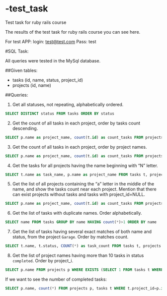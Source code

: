 # -test_task
Test task for ruby rails course

The results of the test task for ruby rails course you can see here.

For test APP:
login: test@test.com
Pass: test

#SQL Task:

All queries were tested in the MySql database.

##Given tables:
* tasks (id, name, status, project_id)
* projects (id, name)

##Queries:
1)	Get all statuses, not repeating, alphabetically ordered.
```SQL
SELECT DISTINCT status FROM tasks ORDER BY status
```

2)	Get the count of all tasks in each project, order by tasks count descending.
```SQL
SELECT p.name as project_name, count(t.id) as count_tasks FROM projects p LEFT JOIN tasks t ON  t.project_id = p.id  GROUP BY project_name ORDER BY count_tasks DESC
```

3)	Get the count of all tasks in each project, order by project names. 
```SQL
SELECT p.name as project_name, count(t.id) as count_tasks FROM projects p LEFT JOIN tasks t ON  t.project_id = p.id  GROUP BY project_name ORDER BY project_name
```

4)	Get the tasks for all projects having the name beginning with “N” letter.
```SQL
SELECT t.name as task_name, p.name as project_name FROM tasks t, projects p WHERE p.name LIKE "N%" AND t.project_id = p.id
```

5)	Get the list of all projects containing the “a” letter in the middle of the name, and show the tasks count near each project. Mention that there can exist projects without tasks and tasks with project_id=NULL.
```SQL
SELECT p.name as project_name, count(t.id) as count_tasks FROM projects p LEFT JOIN tasks t on t.project_id = p.id WHERE p.name LIKE "%a%" AND p.name NOT LIKE "a%" AND p.name NOT LIKE "%a" GROUP BY project_name
```

6)	Get the list of tasks with duplicate names. Order alphabetically.
```SQL
SELECT name FROM tasks GROUP BY name HAVING count(*)>1 ORDER BY name
```

7)	Get the list of tasks having several exact matches of both name and status, from the project `Garage`. Order by matches count. 
```SQL
SELECT t.name, t.status, COUNT(*) as task_count FROM tasks t, projects p WHERE p.name="Garage" AND t.project_id = p.id GROUP BY t.name, t.status HAVING count(*)>1 ORDER BY task_count
```

8)	Get the list of project names having more than 10 tasks in status `completed`. Order by project_i.
```SQL
SELECT p.name FROM projects p WHERE EXISTS (SELECT 1 FROM tasks t WHERE p.id=t.project_id AND t.status="completed" HAVING count(*)>10) ORDER BY p.id
```

If we want to see the number of completed tasks:
```SQL
SELECT p.name, count(*) FROM projects p, tasks t WHERE t.project_id=p.id AND t.status=" completed " GROUP BY p.name HAVING count(*)>10 ORDER BY p.id
```
